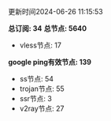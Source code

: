 更新时间2024-06-26 11:15:53

**总订阅: 34**
**总节点: 5640**
- vless节点: 17

**google ping有效节点: 139**
- ss节点: 54
- trojan节点: 55
- ssr节点: 3
- v2ray节点: 27
